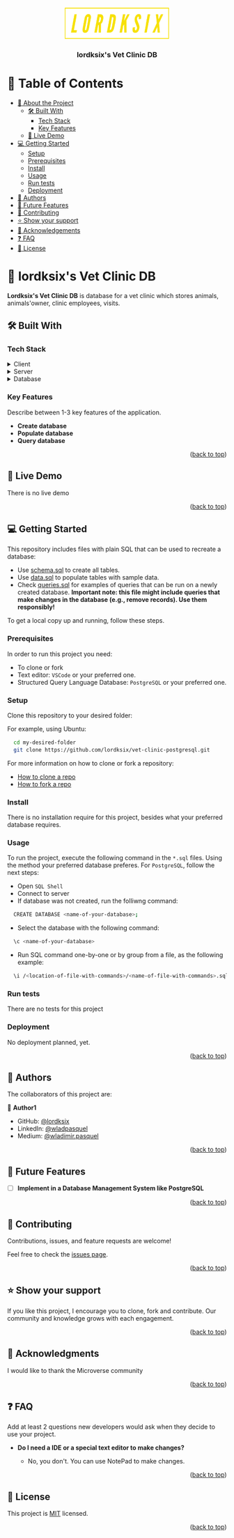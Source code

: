 <a name="readme-top"></a>

<div align="center">
    <img src="assets/lordksix-logos_transparent.png" alt="logo" width="240"  height="auto" margin="auto"/>
    <br/>
  <h3><b>lordksix's Vet Clinic DB</b></h3>

</div>

<a name="readme-top"></a>

# 📗 Table of Contents

- [📖 About the Project](#about-project)
  - [🛠 Built With](#built-with)
    - [Tech Stack](#tech-stack)
    - [Key Features](#key-features)
  - [🚀 Live Demo](#live-demo)
- [💻 Getting Started](#getting-started)
  - [Setup](#setup)
  - [Prerequisites](#prerequisites)
  - [Install](#install)
  - [Usage](#usage)
  - [Run tests](#run-tests)
  - [Deployment](#triangular_flag_on_post-deployment)
- [👥 Authors](#authors)
- [🔭 Future Features](#future-features)
- [🤝 Contributing](#contributing)
- [⭐️ Show your support](#support)
- [🙏 Acknowledgements](#acknowledgements)
- [❓ FAQ](#faq)
- [📝 License](#license)


# 📖 lordksix's Vet Clinic DB <a name="about-project"></a>

**Lordksix's Vet Clinic DB** is database for a vet clinic which stores animals, animals'owner, clinic employees, visits.

## 🛠 Built With <a name="built-with"></a>

### Tech Stack <a name="tech-stack"></a>

<details>
  <summary>Client</summary>
</details>

<details>
  <summary>Server</summary>
</details>

<details>
<summary>Database</summary>
  <ul>
    <li><a href="https://www.postgresql.org/">PostgreSQL</a></li>
  </ul>
</details>

### Key Features <a name="key-features"></a>

Describe between 1-3 key features of the application.

- **Create database**
- **Populate database**
- **Query database**

<p align="right">(<a href="#readme-top">back to top</a>)</p>


## 🚀 Live Demo <a name="live-demo"></a>

There is no live demo

<p align="right">(<a href="#readme-top">back to top</a>)</p>

## 💻 Getting Started <a name="getting-started"></a>

This repository includes files with plain SQL that can be used to recreate a database:

- Use [schema.sql](./schema.sql) to create all tables.
- Use [data.sql](./data.sql) to populate tables with sample data.
- Check [queries.sql](./queries.sql) for examples of queries that can be run on a newly created database. **Important note: this file might include queries that make changes in the database (e.g., remove records). Use them responsibly!**

To get a local copy up and running, follow these steps.

### Prerequisites

In order to run this project you need:
- To clone or fork 
- Text editor: `VSCode` or your preferred one.
- Structured Query Language Database: `PostgreSQL` or your preferred one.

### Setup

Clone this repository to your desired folder:

For example, using Ubuntu:

```sh
  cd my-desired-folder
  git clone https://github.com/lordksix/vet-clinic-postgresql.git
```

For more information on how to clone or fork a repository:
- <a href="https://docs.github.com/en/repositories/creating-and-managing-repositories/cloning-a-repository">How to clone a repo</a>
- <a href="https://docs.github.com/en/get-started/quickstart/fork-a-repo">How to fork a repo</a>

### Install

There is no installation require for this project, besides what your preferred database requires.

### Usage

To run the project, execute the following command in the `*.sql` files. Using the method your preferred database preferes.
For `PostgreSQL`, follow the next steps:
- Open `SQL Shell`
- Connect to server
- If database was not created, run the folliwng command:
```sh
  CREATE DATABASE <name-of-your-database>;
```
- Select the database with the following command:
```sh
  \c <name-of-your-database>
```
- Run SQL command one-by-one or by group from a file, as the following example:
```sh
  \i /<location-of-file-with-commands>/<name-of-file-with-commands>.sql
```

### Run tests

There are no tests for this project

### Deployment

No deployment planned, yet.

<p align="right">(<a href="#readme-top">back to top</a>)</p>


## 👥 Authors <a name="authors"></a>

The collaborators of this project are:

👤 **Author1**

- GitHub: [@lordksix](https://github.com/lordksix)
- LinkedIn: [@wladpasquel](https://www.linkedin.com/in/wladpasquel/)
- Medium: [@wladimir.pasquel](https://medium.com/@wladimir.pasquel)


<p align="right">(<a href="#readme-top">back to top</a>)</p>

## 🔭 Future Features <a name="future-features"></a>

- [ ] **Implement in a Database Management System like PostgreSQL**


<p align="right">(<a href="#readme-top">back to top</a>)</p>

## 🤝 Contributing <a name="contributing"></a>

Contributions, issues, and feature requests are welcome!

Feel free to check the [issues page](../../issues/).

<p align="right">(<a href="#readme-top">back to top</a>)</p>

## ⭐️ Show your support <a name="support"></a>

If you like this project, I encourage you to clone, fork and contribute. Our community and knowledge grows with each engagement.

<p align="right">(<a href="#readme-top">back to top</a>)</p>

## 🙏 Acknowledgments <a name="acknowledgements"></a>

I would like to thank the Microverse community

<p align="right">(<a href="#readme-top">back to top</a>)</p>

## ❓ FAQ <a name="faq"></a>

Add at least 2 questions new developers would ask when they decide to use your project.

- **Do I need a IDE or a special text editor to make changes?**

  - No, you don't. You can use NotePad to make changes.


<p align="right">(<a href="#readme-top">back to top</a>)</p>


## 📝 License <a name="license"></a>

This project is [MIT](./LICENSE) licensed.


<p align="right">(<a href="#readme-top">back to top</a>)</p>
